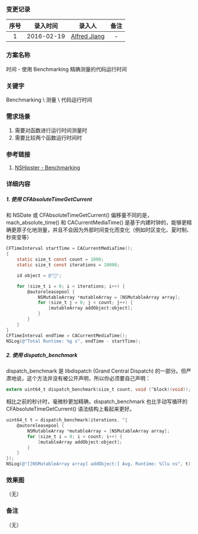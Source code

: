 ### 变更记录

| 序号 | 录入时间 | 录入人 | 备注 |
|:--------:|:--------:|:--------:|:--------:|
| 1 | 2016-02-19 | [Alfred Jiang](https://github.com/viktyz) | - |

### 方案名称

时间 - 使用 Benchmarking 精确测量的代码运行时间

### 关键字

Benchmarking \ 测量 \ 代码运行时间

### 需求场景

1. 需要对函数进行运行时间测量时
2. 需要比较两个函数运行时间时

### 参考链接

1. [NSHipster - Benchmarking](http://nshipster.cn/benchmarking/)

### 详细内容

##### 1. 使用 CFAbsoluteTimeGetCurrent

和 NSDate 或 CFAbsoluteTimeGetCurrent() 偏移量不同的是，mach_absolute_time() 和 CACurrentMediaTime() 是基于内建时钟的，能够更精确更原子化地测量，并且不会因为外部时间变化而变化（例如时区变化、夏时制、秒突变等）

```objective-c
CFTimeInterval startTime = CACurrentMediaTime();
{
    static size_t const count = 1000;
    static size_t const iterations = 10000;

    id object = @"🐷";

    for (size_t i = 0; i < iterations; i++) {
        @autoreleasepool {
            NSMutableArray *mutableArray = [NSMutableArray array];
            for (size_t j = 0; j < count; j++) {
                [mutableArray addObject:object];
            }
        }
    }
}
CFTimeInterval endTime = CACurrentMediaTime();
NSLog(@"Total Runtime: %g s", endTime - startTime);
```

##### 2. 使用 dispatch_benchmark

dispatch_benchmark 是 libdispatch (Grand Central Dispatch) 的一部分。但严肃地说，这个方法并没有被公开声明，所以你必须要自己声明：

```objective-c
extern uint64_t dispatch_benchmark(size_t count, void (^block)(void));
```

相比之前的秒计时，毫微秒更加精确，dispatch_benchmark 也比手动写循环的 CFAbsoluteTimeGetCurrent() 语法结构上看起来更好。

```objective-c
uint64_t t = dispatch_benchmark(iterations, ^{
    @autoreleasepool {
        NSMutableArray *mutableArray = [NSMutableArray array];
        for (size_t i = 0; i < count; i++) {
            [mutableArray addObject:object];
        }
    }
});
NSLog(@"[[NSMutableArray array] addObject:] Avg. Runtime: %llu ns", t);
```

### 效果图
（无）

### 备注
（无）
